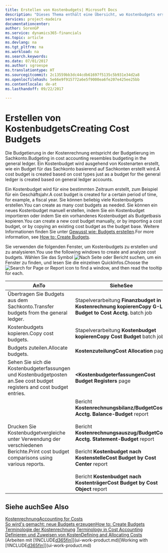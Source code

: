 ```yaml
---
title: Erstellen von Kostenbudgets| Microsoft Docs
description: "Dieses Thema enthält eine Übersicht, wo Kostenbudgets erstellt und analysiert werden."
services: project-madeira
documentationcenter: 
author: SorenGP
ms.service: dynamics365-financials
ms.topic: article
ms.devlang: na
ms.tgt_pltfrm: na
ms.workload: na
ms.search.keywords: 
ms.date: 07/01/2017
ms.author: sgroespe
ms.translationtype: HT
ms.sourcegitcommit: 2c13559bb3dc44cdb61697f5135c5b931e34d2a8
ms.openlocfilehash: 5e66e9f915772a6e5f9000ea6fe207e425ee25bb
ms.contentlocale: de-at
ms.lasthandoff: 09/22/2017

---
```

# <a name="creating-cost-budgets"></a><span data-ttu-id="b820e-103">Erstellen von Kostenbudgets</span><span class="sxs-lookup"><span data-stu-id="b820e-103">Creating Cost Budgets</span></span>
<span data-ttu-id="b820e-104">Die Budgetierung in der Kostenrechnung entspricht der Budgetierung im Sachkonto.</span><span class="sxs-lookup"><span data-stu-id="b820e-104">Budgeting in cost accounting resembles budgeting in the general ledger.</span></span> <span data-ttu-id="b820e-105">Ein Kostenbudget wird ausgehend von Kostenarten erstellt, wie ein Budget für das Sachkonto basierend auf Sachkonten erstellt wird.</span><span class="sxs-lookup"><span data-stu-id="b820e-105">A cost budget is created based on cost types just as a budget for the general ledger is created based on general ledger accounts.</span></span>  

<span data-ttu-id="b820e-106">Ein Kostenbudget wird für eine bestimmten Zeitraum erstellt, zum Beispiel für ein Geschäftsjahr.</span><span class="sxs-lookup"><span data-stu-id="b820e-106">A cost budget is created for a certain period of time, for example, a fiscal year.</span></span> <span data-ttu-id="b820e-107">Sie können beliebig viele Kostenbudgets erstellen.</span><span class="sxs-lookup"><span data-stu-id="b820e-107">You can create as many cost budgets as needed.</span></span> <span data-ttu-id="b820e-108">Sie können ein neues Kostenbudget manuell erstellen, indem Sie ein Kostenbudget importieren oder indem Sie ein vorhandenes Kostenbudget als Budgetbasis kopieren.</span><span class="sxs-lookup"><span data-stu-id="b820e-108">You can create a new cost budget manually, or by importing a cost budget, or by copying an existing cost budget as the budget base.</span></span> <span data-ttu-id="b820e-109">Weitere Informationen finden Sie unter [Gewusst wie: Budgets erstellen](finance-how-create-budgets.md).</span><span class="sxs-lookup"><span data-stu-id="b820e-109">For more information, see [How to: Create Budgets](finance-how-create-budgets.md).</span></span>

<span data-ttu-id="b820e-110">Sie verwenden die folgenden Fenster, um Kostenbudgets zu erstellen und zu analysieren.</span><span class="sxs-lookup"><span data-stu-id="b820e-110">You use the following windows to create and analyze cost budgets.</span></span> <span data-ttu-id="b820e-111">Wählen Sie das Symbol ![Nach Seite oder Bericht suchen](media/ui-search/search_small.png "Seiten- oder Berichtssymbol suchen"), um ein Fenster zu finden, und lesen Sie die einzelnen QuickInfos.</span><span class="sxs-lookup"><span data-stu-id="b820e-111">Choose the ![Search for Page or Report](media/ui-search/search_small.png "Search for Page or Report icon") icon to find a window, and then read the tooltip for each.</span></span>

|<span data-ttu-id="b820e-112">An</span><span class="sxs-lookup"><span data-stu-id="b820e-112">To</span></span>|<span data-ttu-id="b820e-113">Siehe</span><span class="sxs-lookup"><span data-stu-id="b820e-113">See</span></span>|  
|--------|---------|  
|<span data-ttu-id="b820e-114">Übertragen Sie Budgets aus dem Sachkonto.</span><span class="sxs-lookup"><span data-stu-id="b820e-114">Transfer budgets from the general ledger.</span></span>|<span data-ttu-id="b820e-115">Stapelverarbeitung **Finanzbudget in Kostenrechnung kopieren**</span><span class="sxs-lookup"><span data-stu-id="b820e-115">**Copy G-L Budget to Cost Acctg.** batch job</span></span>|  
|<span data-ttu-id="b820e-116">Kostenbudgets kopieren.</span><span class="sxs-lookup"><span data-stu-id="b820e-116">Copy cost budgets.</span></span>|<span data-ttu-id="b820e-117">Stapelverarbeitung **Kostenbudget kopieren**</span><span class="sxs-lookup"><span data-stu-id="b820e-117">**Copy Cost Budget** batch job</span></span>|  
|<span data-ttu-id="b820e-118">Budgets zuteilen.</span><span class="sxs-lookup"><span data-stu-id="b820e-118">Allocate budgets.</span></span>|<span data-ttu-id="b820e-119">**Kostenzuteilung**</span><span class="sxs-lookup"><span data-stu-id="b820e-119">**Cost Allocation** page</span></span>|  
|<span data-ttu-id="b820e-120">Sehen Sie sich die Kostenbudgeterfassungen und Kostenbudgetposten an.</span><span class="sxs-lookup"><span data-stu-id="b820e-120">See cost budget registers and cost budget entries.</span></span>|<span data-ttu-id="b820e-121">**<Kostenbudgeterfassungen**</span><span class="sxs-lookup"><span data-stu-id="b820e-121">**Cost Budget Registers** page</span></span>|  
|<span data-ttu-id="b820e-122">Drucken Sie Kostenbudgetvergleiche unter Verwendung der verschiedenen Berichte.</span><span class="sxs-lookup"><span data-stu-id="b820e-122">Print cost budget comparisons using various reports.</span></span>|<span data-ttu-id="b820e-123">Bericht **Kostenrechnungsbilanz/Budget**</span><span class="sxs-lookup"><span data-stu-id="b820e-123">**Cost Acctg. Balance-Budget** report</span></span><br /><br /> <span data-ttu-id="b820e-124">Bericht **Kostenrechnungsauszug/Budget**</span><span class="sxs-lookup"><span data-stu-id="b820e-124">**Cost Acctg. Statement-Budget** report</span></span><br /><br /> <span data-ttu-id="b820e-125">Bericht **Kostenbudget nach Kostenstelle**</span><span class="sxs-lookup"><span data-stu-id="b820e-125">**Cost Budget by Cost Center** report</span></span><br /><br /> <span data-ttu-id="b820e-126">Bericht **Kostenbudget nach Kostenträger**</span><span class="sxs-lookup"><span data-stu-id="b820e-126">**Cost Budget by Cost Object** report</span></span>|  

## <a name="see-also"></a><span data-ttu-id="b820e-127">Siehe auch</span><span class="sxs-lookup"><span data-stu-id="b820e-127">See Also</span></span>  
[<span data-ttu-id="b820e-128">Kostenrechnung</span><span class="sxs-lookup"><span data-stu-id="b820e-128">Accounting for Costs</span></span>](finance-manage-cost-accounting.md)  
[<span data-ttu-id="b820e-129">So wird's gemacht: neue Budgets erzeugen</span><span class="sxs-lookup"><span data-stu-id="b820e-129">How to: Create Budgets</span></span>](finance-how-create-budgets.md)  
<span data-ttu-id="b820e-130">[Terminologie der Kostenrechnung](finance-terminology-in-cost-accounting.md) </span><span class="sxs-lookup"><span data-stu-id="b820e-130">[Terminology in Cost Accounting](finance-terminology-in-cost-accounting.md) </span></span>  
[<span data-ttu-id="b820e-131">Definieren und Zuweisen von Kosten</span><span class="sxs-lookup"><span data-stu-id="b820e-131">Defining and Allocating Costs</span></span>](finance-define-and-allocate-costs.md)  
<span data-ttu-id="b820e-132">[Arbeiten mit [!INCLUDE[d365fin](includes/d365fin_md.md)]](ui-work-product.md)</span><span class="sxs-lookup"><span data-stu-id="b820e-132">[Working with [!INCLUDE[d365fin](includes/d365fin_md.md)]](ui-work-product.md)</span></span>


